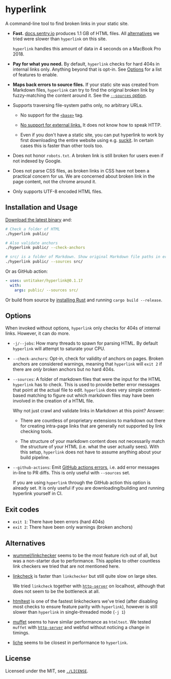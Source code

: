 # hyperlink

A command-line tool to find broken links in your static site.

* **Fast.** [docs.sentry.io](https://github.com/getsentry/sentry-docs) produces
  1.1 GB of HTML files. All [alternatives](#alternatives) we tried were slower
  than `hyperlink` on this site.

  `hyperlink` handles this amount of data in 4 seconds on a MacBook Pro 2018.

* **Pay for what you need.** By default, `hyperlink` checks for hard 404s in
  internal links only. Anything beyond that is opt-in. See [Options](#options)
  for a list of features to enable.

* **Maps back errors to source files.** If your static site was created from
  Markdown files, `hyperlink` can try to find the original broken link by
  fuzzy-matching the content around it. See the [`--sources` option](#options).

* Supports traversing file-system paths only, no arbitrary URLs.

  * No support for the [`<base>`](https://developer.mozilla.org/en-US/docs/Web/HTML/Element/base) tag.

  * [No support for external links.](https://github.com/untitaker/hyperlink/issues/5) It does not know how to speak HTTP.

  * Even if you don't have a static site, you can put hyperlink to work by
    first downloading the entire website using e.g.
    [suckit](https://github.com/Skallwar/suckit). In certain cases this is
    faster than other tools too.

* Does not honor `robots.txt`. A broken link is still broken for users even if
  not indexed by Google.

* Does not parse CSS files, as broken links in CSS have not been a practical
  concern for us. We are concerned about broken link in the page content, not
  the chrome around it.

* Only supports UTF-8 encoded HTML files.

## Installation and Usage

[Download the latest binary](https://github.com/untitaker/hyperlink/releases) and:

```bash
# Check a folder of HTML
./hyperlink public/

# Also validate anchors
./hyperlink public/ --check-anchors

# src/ is a folder of Markdown. Show original Markdown file paths in errors
./hyperlink public/ --sources src/
```

Or as GitHub action:

```yaml
- uses: untitaker/hyperlink@0.1.17
  with:
    args: public/ --sources src/
```

Or build from source by [installing Rust](https://rustup.rs/) and running
`cargo build --release`.

## Options

When invoked without options, `hyperlink` only checks for 404s of internal
links. However, it can do more.

* `-j/--jobs`: How many threads to spawn for parsing HTML. By default
  `hyperlink` will attempt to saturate your CPU.

* `--check-anchors`: Opt-in, check for validity of anchors on pages. Broken
  anchors are considered warnings, meaning that `hyperlink` will `exit 2` if
  there are *only* broken anchors but no hard 404s.

* `--sources`: A folder of markdown files that were the input for the HTML
  `hyperlink` has to check. This is used to provide better error messages that
  point at the actual file to edit. `hyperlink` does very simple content-based
  matching to figure out which markdown files may have been involved in the
  creation of a HTML file.

  Why not just crawl and validate links in Markdown at this point? Answer:

  * There are countless of proprietary extensions to markdown out there for
    creating intra-page links that are generally not supported by link checking
    tools.

  * The structure of your markdown content does not necessarily match the
    structure of your HTML (i.e. what the user actually sees). With this setup,
    `hyperlink` does not have to assume anything about your build pipeline.

* `--github-actions`: Emit [GitHub actions
  errors](https://docs.github.com/en/free-pro-team@latest/actions/reference/workflow-commands-for-github-actions#setting-an-error-message),
  i.e. add error messages in-line to PR diffs. This is only useful with
  `--sources` set.

  If you are using `hyperlink` through the GitHub action this option is already
  set. It is only useful if you are downloading/building and running hyperlink
  yourself in CI.

## Exit codes

* `exit 1`: There have been errors (hard 404s)
* `exit 2`: There have been only warnings (broken anchors)

## Alternatives

* [wummel/linkchecker](https://wummel.github.io/linkchecker/) seems to be the
  most feature rich out of all, but was a non-starter due to performance. This
  applies to other countless link checkers we tried that are not mentioned
  here.

* [linkcheck](https://github.com/filiph/linkcheck) is faster than `linkchecker`
  but still quite slow on large sites.

  We tried `linkcheck` together with
  [`http-server`](https://www.npmjs.com/package/http-server) on localhost,
  although that does not seem to be the bottleneck at all.

* [htmltest](https://github.com/wjdp/htmltest) is one of the fastest
  linkcheckers we've tried (after disabling most checks to ensure feature
  parity with `hyperlink`), however is still slower than `hyperlink` in
  single-threaded mode (`-j 1`)

* [muffet](https://github.com/raviqqe/muffet) seems to have similar performance
  as `htmltest`. We tested `muffet` with
  [`http-server`](https://www.npmjs.com/package/http-server) and webfsd without
  noticing a change in timings.

* [liche](https://github.com/raviqqe/liche) seems to be closest in performance
  to `hyperlink`.

## License

Licensed under the MIT, see [`./LICENSE`](./LICENSE).
